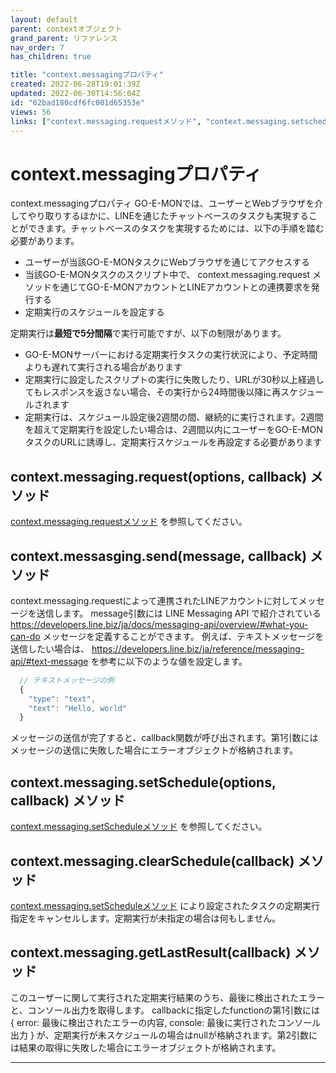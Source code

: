 ```yaml
---
layout: default
parent: contextオブジェクト
grand_parent: リファレンス
nav_order: 7
has_children: true

title: "context.messagingプロパティ"
created: 2022-06-28T19:01:39Z
updated: 2022-06-30T14:56:04Z
id: "62bad180cdf6fc001d65353e"
views: 56
links: ["context.messaging.requestメソッド", "context.messaging.setscheduleメソッド"]
---
```


# context.messagingプロパティ

context.messagingプロパティ
GO-E-MONでは、ユーザーとWebブラウザを介してやり取りするほかに、LINEを通じたチャットベースのタスクも実現することができます。チャットベースのタスクを実現するためには、以下の手順を踏む必要があります。
- ユーザーが当該GO-E-MONタスクにWebブラウザを通じてアクセスする
- 当該GO-E-MONタスクのスクリプト中で、 context.messaging.request メソッドを通じてGO-E-MONアカウントとLINEアカウントとの連携要求を発行する
- 定期実行のスケジュールを設定する

定期実行は**最短で5分間隔**で実行可能ですが、以下の制限があります。
- GO-E-MONサーバーにおける定期実行タスクの実行状況により、予定時間よりも遅れて実行される場合があります
- 定期実行に設定したスクリプトの実行に失敗したり、URLが30秒以上経過してもレスポンスを返さない場合、その実行から24時間後以降に再スケジュールされます
- 定期実行は、スケジュール設定後2週間の間、継続的に実行されます。2週間を超えて定期実行を設定したい場合は、2週間以内にユーザーをGO-E-MONタスクのURLに誘導し、定期実行スケジュールを再設定する必要があります

## context.messaging.request(options, callback) メソッド
[context.messaging.requestメソッド](context.messaging.requestメソッド.html) を参照してください。

## context.messasging.send(message, callback) メソッド
context.messaging.requestによって連携されたLINEアカウントに対してメッセージを送信します。
message引数には LINE Messaging API で紹介されている <https://developers.line.biz/ja/docs/messaging-api/overview/#what-you-can-do> メッセージを定義することができます。
例えば、テキストメッセージを送信したい場合は、 <https://developers.line.biz/ja/reference/messaging-api/#text-message> を参考に以下のような値を設定します。

```javascript
  // テキストメッセージの例
  {
    "type": "text",
    "text": "Hello, world"
  }

```
メッセージの送信が完了すると、callback関数が呼び出されます。第1引数にはメッセージの送信に失敗した場合にエラーオブジェクトが格納されます。

## context.messaging.setSchedule(options, callback) メソッド
[context.messaging.setScheduleメソッド](context.messaging.setScheduleメソッド.html) を参照してください。

## context.messaging.clearSchedule(callback) メソッド
[context.messaging.setScheduleメソッド](context.messaging.setScheduleメソッド.html)  により設定されたタスクの定期実行指定をキャンセルします。定期実行が未指定の場合は何もしません。

## context.messaging.getLastResult(callback) メソッド
このユーザーに関して実行された定期実行結果のうち、最後に検出されたエラーと、コンソール出力を取得します。
callbackに指定したfunctionの第1引数には { error: 最後に検出されたエラーの内容, console: 最後に実行されたコンソール出力 } が、定期実行が未スケジュールの場合はnullが格納されます。第2引数には結果の取得に失敗した場合にエラーオブジェクトが格納されます。


---
